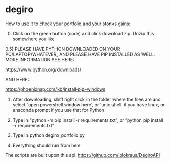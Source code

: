 # degiro
How to use it to check your portfolio and your stonks gains: 

0) Click on the green button (code) and click download zip. Unzip this somewhere you like

0.5) PLEASE HAVE PYTHON DOWNLOADED ON YOUR PC/LAPTOP/WHATEVER, AND PLEASE HAVE PIP INSTALLED AS WELL. MORE INFORMATION SEE HERE: 

https://www.python.org/downloads/ 

AND HERE:

https://phoenixnap.com/kb/install-pip-windows 

1) After downloading, shift right click in the folder where the files are and select 'open powershell window here', or 'unix shell' if you have linux, or anaconda prompt if you use that for Python

2) Type in "python -m pip install -r requirements.txt", or "python pip install -r requirements.txt"

3) Type in python degiro_portfolio.py

4) Everything should run from here


The scripts are built upon this api: https://github.com/lolokraus/DegiroAPI
